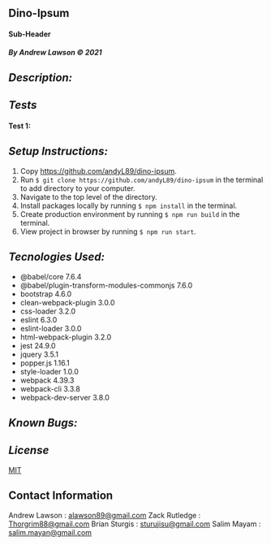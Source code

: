 ## Dino-Ipsum
#### Sub-Header
***By Andrew Lawson © 2021***

## *Description:*


## *Tests*
#### Test 1:


## *Setup Instructions:*

1. Copy https://github.com/andyL89/dino-ipsum.
2. Run `$ git clone https://github.com/andyL89/dino-ipsum` in the terminal to add directory to your computer.
3. Navigate to the top level of the directory.
4. Install packages locally by running `$ npm install` in the terminal.
5. Create production environment by running `$ npm run build` in the terminal.
5. View project in browser by running `$ npm run start`.

## *Tecnologies Used:*
* @babel/core 7.6.4
* @babel/plugin-transform-modules-commonjs 7.6.0
* bootstrap 4.6.0
* clean-webpack-plugin 3.0.0
* css-loader 3.2.0
* eslint 6.3.0
* eslint-loader 3.0.0
* html-webpack-plugin 3.2.0
* jest 24.9.0
* jquery 3.5.1
* popper.js 1.16.1
* style-loader 1.0.0
* webpack 4.39.3
* webpack-cli 3.3.8
* webpack-dev-server 3.8.0


## *Known Bugs:*




## *License*

[MIT](LICENSE.txt)

## Contact Information

Andrew Lawson : alawson89@gmail.com
Zack Rutledge : Thorgrim88@gmail.com
Brian Sturgis : sturujisu@gmail.com
Salim Mayam : salim.mayan@gmail.com